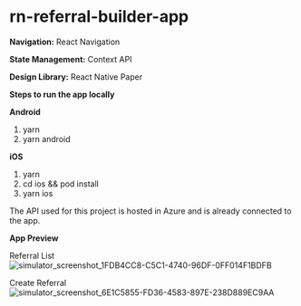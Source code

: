 # rn-referral-builder-app

**Navigation:**
React Navigation

**State Management:**
Context API

**Design Library:**
React Native Paper

**Steps to run the app locally**

**Android**
1. yarn
2. yarn android

**iOS**
1. yarn
2. cd ios && pod install
3. yarn ios

The API used for this project is hosted in Azure and is already connected to the app.

**App Preview**

Referral List
![simulator_screenshot_1FDB4CC8-C5C1-4740-96DF-0FF014F1BDFB](https://github.com/kayletamayo/rn-referral-builder-app/assets/27851495/e7da0517-91d2-4b1d-9d37-dfc228e6ac61)

Create Referral
![simulator_screenshot_6E1C5855-FD36-4583-897E-238D889EC9AA](https://github.com/kayletamayo/rn-referral-builder-app/assets/27851495/cb421b61-3de7-4e91-b6f8-11704592a4bd)


